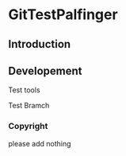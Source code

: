 # GitTestPalfinger

## Introduction

## Developement

Test tools

Test Bramch

### Copyright

please add nothing